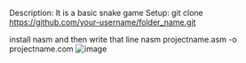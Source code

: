 Description:
It is a basic snake game
Setup:
git clone https://github.com/your-username/folder_name.git

install nasm 
and then write that line nasm projectname.asm -o projectname.com
![image](https://github.com/runtime-error786/Snake-game-Assembly-language/assets/123109871/ee879479-a8ec-404b-8a63-6b8611bdb131)
